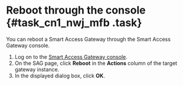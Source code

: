 # Reboot through the console {#task_cn1_nwj_mfb .task}

You can reboot a Smart Access Gateway through the Smart Access Gateway console.

1.  Log on to the [Smart Access Gateway console](https://smartag.console.aliyun.com/). 
2.  On the SAG page, click **Reboot** in the **Actions** column of the target gateway instance. 
3.  In the displayed dialog box, click **OK**. 

